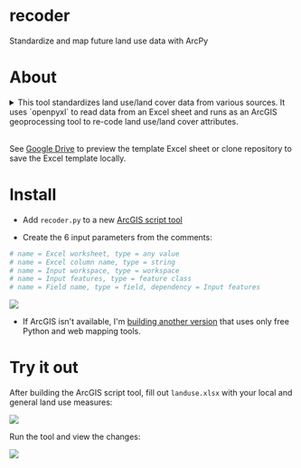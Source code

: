 # recoder
Standardize and map future land use data with ArcPy

# About

<details>
<summary>
This tool standardizes land use/land cover data from various sources. It uses `openpyxl` to read data from an Excel sheet and runs as an ArcGIS geoprocessing tool to re-code land use/land cover attributes.<br><br>
</summary>

<p>
<br>
This tool was developed for the Rhode Island Statewide Planning Program to build a composite future land use map. Municipalities designate their own future land use classes, so to analyze differences between municipal future land use trends land use classes need to be standardized. Often municipal land use data is too big to edit manually, so a geoprocessing tool automates the data management and processing.

`Openpyxl` is used to get cell values from the template sheet, but the tool can be edited to handle various formats and write back to the sheet. `Openpyxl` is used for flexibility, but Pandas can also be used in this format.
</p>
</details>


See [Google Drive](https://drive.google.com/file/d/0BzpR0X1lXypvVTBTOVpmNWt4OUU/view?usp=sharing) to preview the template Excel sheet or clone repository to save the Excel template locally.

# Install

* Add `recoder.py` to a new [ArcGIS script tool](http://pro.arcgis.com/en/pro-app/help/analysis/geoprocessing/basics/create-a-python-script-tool.htm)

* Create the 6 input parameters from the comments:
```python
# name = Excel worksheet, type = any value
# name = Excel column name, type = string
# name = Input workspace, type = workspace
# name = Input features, type = feature class
# name = Field name, type = field, dependency = Input features
```

![](https://user-images.githubusercontent.com/22160049/31854162-18cc0c52-b663-11e7-9b22-ebb348f7504f.png)

* If ArcGIS isn't available, I'm [building another version](https://github.com/soyrice/frecoder) that uses only free Python and web mapping tools.

# Try it out

After building the ArcGIS script tool, fill out `landuse.xlsx` with your local and general land use measures:

![](https://user-images.githubusercontent.com/22160049/31854150-f27f426c-b662-11e7-8c72-9f0c96f7687d.png)

Run the tool and view the changes:

![](https://user-images.githubusercontent.com/22160049/31854138-d8e7d756-b662-11e7-9972-229713a8d5e9.png)

